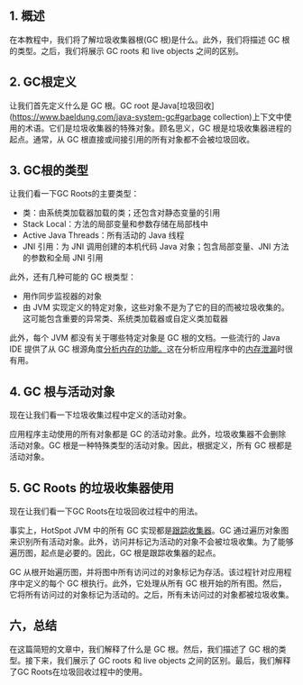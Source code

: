 ## 1. 概述

在本教程中，我们将了解垃圾收集器根(GC 根)是什么。此外，我们将描述 GC 根的类型。之后，我们将展示 GC roots 和 live objects 之间的区别。

## 2. GC根定义

让我们首先定义什么是 GC 根。GC root 是Java[垃圾回收](https://www.baeldung.com/java-system-gc#garbage collection)上下文中使用的术语。它们是垃圾收集器的特殊对象。顾名思义，GC 根是垃圾收集器进程的起点。通常，从 GC 根直接或间接引用的所有对象都不会被垃圾回收。

## 3. GC根的类型

让我们看一下GC Roots的主要类型：

-   类：由系统类加载器加载的类；还包含对静态变量的引用
-   Stack Local：方法的局部变量和参数存储在局部栈中
-   Active Java Threads：所有活动的 Java 线程
-   JNI 引用：为 JNI 调用创建的本机代码 Java 对象；包含局部变量、JNI 方法的参数和全局 JNI 引用

此外，还有几种可能的 GC 根类型：

-   用作同步监视器的对象
-   由 JVM 实现定义的特定对象，这些对象不是为了它的目的而被垃圾收集的。这可能包含重要的异常类、系统类加载器或自定义类加载器

此外，每个 JVM 都没有关于哪些特定对象是 GC 根的文档。一些流行的 Java IDE 提供了从 GC 根源角度[分析内存的功能。](https://www.jetbrains.com/help/idea/analyze-hprof-memory-snapshots.html#read-snapshot)这在分析应用程序中的[内存泄漏](https://www.baeldung.com/java-memory-leaks)时很有用。

## 4. GC 根与活动对象

现在让我们看一下垃圾收集过程中定义的活动对象。

应用程序主动使用的所有对象都是 GC 的活动对象。此外，垃圾收集器不会删除活动对象。GC 根是一种特殊类型的活动对象。因此，根据定义，所有 GC 根都是活动对象。

## 5. GC Roots 的垃圾收集器使用

现在让我们看一下GC Roots在垃圾回收过程中的用法。

事实上，HotSpot JVM 中的所有 GC 实现都是[跟踪收集器](https://www.baeldung.com/java-gc-cyclic-references#tracing-gcs)。GC 通过遍历对象图来识别所有活动对象。此外，访问并标记为活动的对象不会被垃圾收集。为了能够遍历图，起点是必要的。因此，GC 根是跟踪收集器的起点。

GC 从根开始遍历图，并将图中所有访问过的对象标记为存活。该过程针对应用程序中定义的每个 GC 根执行。此外，它处理从所有 GC 根开始的所有图。然后，它将所有访问过的对象标记为活动的。之后，所有未访问过的对象都被垃圾收集。

## 六，总结

在这篇简短的文章中，我们解释了什么是 GC 根。然后，我们描述了 GC 根的类型。接下来，我们展示了 GC roots 和 live objects 之间的区别。最后，我们解释了GC Roots在垃圾回收过程中的使用。
